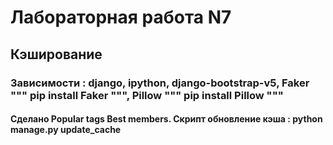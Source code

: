 # Лабораторная работа N7
## Кэширование
### Зависимости : django, ipython, django-bootstrap-v5, Faker """ pip install Faker """, Pillow """ pip install Pillow """
#### Сделано Popular tags Best members. Скрипт обновление кэша : python manage.py update_cache
